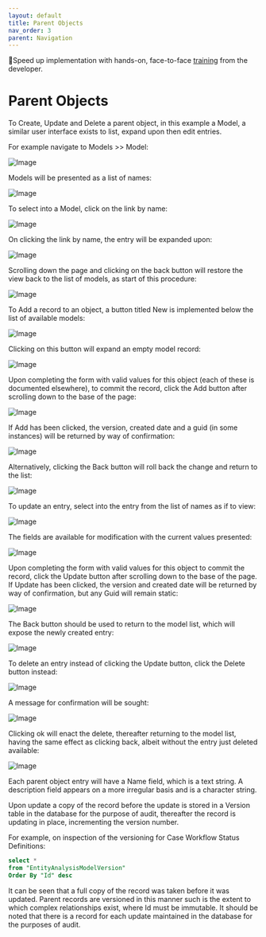```yaml
---
layout: default
title: Parent Objects
nav_order: 3
parent: Navigation
---
```


🚀Speed up implementation with hands-on, face-to-face [training](https://www.jube.io/jube-training) from the developer.

# Parent Objects

To Create,  Update and Delete a parent object, in this example a Model,  a similar user interface exists to list, expand upon then edit entries.  

For example navigate to Models >> Model: 

![Image](ModelsMenuItem.png)

Models will be presented as a list of names:

![Image](ListOfModels.png)

To select into a Model,  click on the link by name:

![Image](LinkToClickIntoMenu.png)

On clicking the link by name, the entry will be expanded upon:

![Image](ExpandedModel.png)

Scrolling down the page and clicking on the back button will restore the view back to the list of models, as start of this procedure:

![Image](ClickingBack.png)

To Add a record to an object, a button titled New is implemented below the list of available models:

![Image](NewModelButton.png)

Clicking on this button will expand an empty model record:

![Image](EmptyModel.png)

Upon completing the form with valid values for this object (each of these is documented elsewhere), to commit the record,  click the Add button after scrolling down to the base of the page:

![Image](AddButtonForModel.png)

If Add has been clicked,  the version,  created date and a guid (in some instances) will be returned by way of confirmation:

![Image](ModelAdded.png)

Alternatively,  clicking the Back button will roll back the change and return to the list:

![Image](BackButtonToRollback.png)

To update an entry, select into the entry from the list of names as if to view:

![Image](LinkToClickIntoMenu.png)

The fields are available for modification with the current values presented:

![Image](UpdatingModelValues.png)

Upon completing the form with valid values for this object to commit the record,  click the Update button after scrolling down to the base of the page. If Update has been clicked,  the version and created date will be returned by way of confirmation, but any Guid will remain static:

![Image](ModelAdded.png)

The Back button should be used to return to the model list,  which will expose the newly created entry:

![Image](NewEntryInModelList.png)

To delete an entry instead of clicking the Update button, click the Delete button instead:

![Image](DeleteButtonForModel.png)

A message for confirmation will be sought:

![Image](ConfirmDelete.png)

Clicking ok will enact the delete,  thereafter returning to the model list,  having the same effect as clicking back, albeit without the entry just deleted available:

![Image](ModelsMenuItem.png)

Each parent object entry will have a Name field, which is a text string.  A description field appears on a more irregular basis and is a character string.

Upon update a copy of the record before the update is stored in a Version table in the database for the purpose of audit, thereafter the record is updating in place,  incrementing the version number.

For example,  on inspection of the versioning for Case Workflow Status Definitions:
```sql
select *
from "EntityAnalysisModelVersion"
Order By "Id" desc
```

It can be seen that a full copy of the record was taken before it was updated.  Parent records are versioned in this manner such is the extent to which complex relationships exist, where Id must be immutable. It should be noted that there is a record for each update maintained in the database for the purposes of audit.
